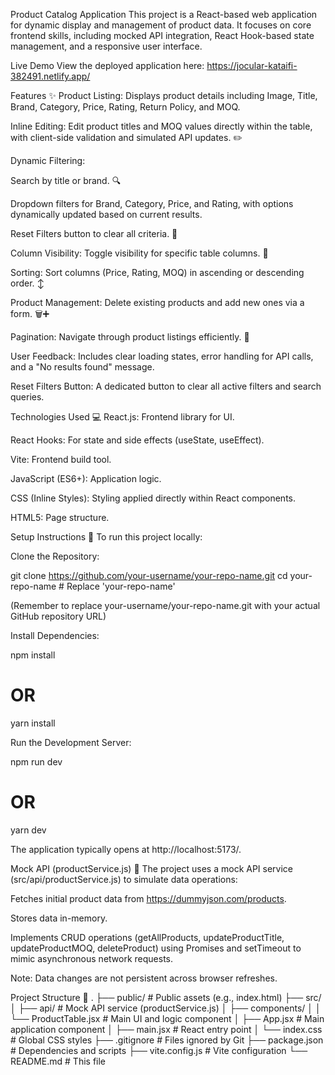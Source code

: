 Product Catalog Application
This project is a React-based web application for dynamic display and management of product data. It focuses on core frontend skills, including mocked API integration, React Hook-based state management, and a responsive user interface.

Live Demo
View the deployed application here:
https://jocular-kataifi-382491.netlify.app/

Features ✨
Product Listing: Displays product details including Image, Title, Brand, Category, Price, Rating, Return Policy, and MOQ.

Inline Editing: Edit product titles and MOQ values directly within the table, with client-side validation and simulated API updates. ✏️

Dynamic Filtering:

Search by title or brand. 🔍

Dropdown filters for Brand, Category, Price, and Rating, with options dynamically updated based on current results.

Reset Filters button to clear all criteria. 🔄

Column Visibility: Toggle visibility for specific table columns. 👀

Sorting: Sort columns (Price, Rating, MOQ) in ascending or descending order. ↕️

Product Management: Delete existing products and add new ones via a form. 🗑️➕

Pagination: Navigate through product listings efficiently. 📄

User Feedback: Includes clear loading states, error handling for API calls, and a "No results found" message.

Reset Filters Button: A dedicated button to clear all active filters and search queries.

Technologies Used 💻
React.js: Frontend library for UI.

React Hooks: For state and side effects (useState, useEffect).

Vite: Frontend build tool.

JavaScript (ES6+): Application logic.

CSS (Inline Styles): Styling applied directly within React components.

HTML5: Page structure.

Setup Instructions 🚀
To run this project locally:

Clone the Repository:

git clone https://github.com/your-username/your-repo-name.git
cd your-repo-name # Replace 'your-repo-name'

(Remember to replace your-username/your-repo-name.git with your actual GitHub repository URL)

Install Dependencies:

npm install
# OR
yarn install

Run the Development Server:

npm run dev
# OR
yarn dev

The application typically opens at http://localhost:5173/.

Mock API (productService.js) 📡
The project uses a mock API service (src/api/productService.js) to simulate data operations:

Fetches initial product data from https://dummyjson.com/products.

Stores data in-memory.

Implements CRUD operations (getAllProducts, updateProductTitle, updateProductMOQ, deleteProduct) using Promises and setTimeout to mimic asynchronous network requests.

Note: Data changes are not persistent across browser refreshes.

Project Structure 📁
.
├── public/                 # Public assets (e.g., index.html)
├── src/
│   ├── api/                # Mock API service (productService.js)
│   ├── components/
│   │   └── ProductTable.jsx # Main UI and logic component
│   ├── App.jsx             # Main application component
│   ├── main.jsx            # React entry point
│   └── index.css           # Global CSS styles
├── .gitignore              # Files ignored by Git
├── package.json            # Dependencies and scripts
├── vite.config.js          # Vite configuration
└── README.md               # This file
